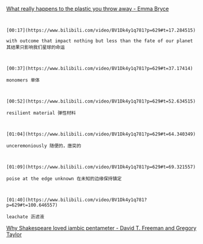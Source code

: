[What really happens to the plastic you throw away - Emma Bryce](https://www.bilibili.com/video/BV1Dk4y1q781?p=629)

```ad-note


[00:17](https://www.bilibili.com/video/BV1Dk4y1q781?p=629#t=17.284515)

with outcome that impact nothing but less than the fate of our planet 其结果只影响我们星球的命运

```

```ad-note


[00:37](https://www.bilibili.com/video/BV1Dk4y1q781?p=629#t=37.17414)

monomers 单体

```

```ad-note


[00:52](https://www.bilibili.com/video/BV1Dk4y1q781?p=629#t=52.634515)

resilient material 弹性材料

```

```ad-note


[01:04](https://www.bilibili.com/video/BV1Dk4y1q781?p=629#t=64.340349)

unceremoniously 随便的，唐突的

```

```ad-note


[01:09](https://www.bilibili.com/video/BV1Dk4y1q781?p=629#t=69.321557)

poise at the edge unknown 在未知的边缘保持镇定

```

```ad-note


[01:40](https://www.bilibili.com/video/BV1Dk4y1q781?p=629#t=100.646557)

leachate 沥滤液

```

[Why Shakespeare loved iambic pentameter - David T. Freeman and Gregory Taylor](https://www.bilibili.com/video/BV1Dk4y1q781?p=630)

```ad-note



```